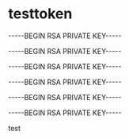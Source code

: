 # testtoken

-----BEGIN RSA PRIVATE KEY-----


-----BEGIN RSA PRIVATE KEY-----


-----BEGIN RSA PRIVATE KEY-----



-----BEGIN RSA PRIVATE KEY-----

-----BEGIN RSA PRIVATE KEY-----


-----BEGIN RSA PRIVATE KEY-----

test
